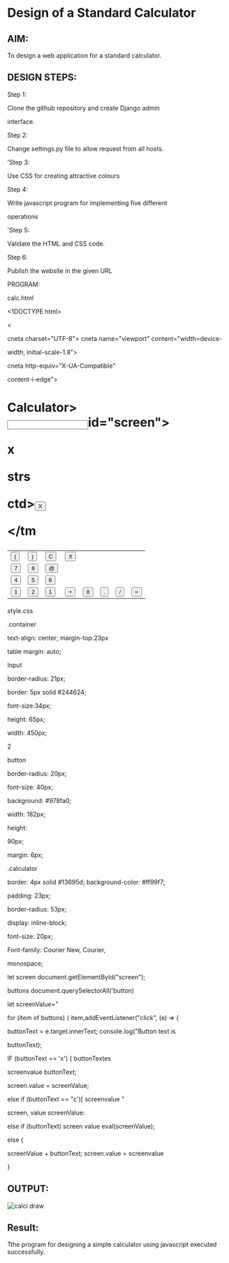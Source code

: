# Design of a Standard Calculator

## AIM:

To design a web application for a standard calculator.

## DESIGN STEPS:

Step 1:

Clone the github repository and create Django admin

interface.

Step 2:

Change settings.py file to allow request from all hosts.

'Step 3:

Use CSS for creating attractive colours

Step 4:

Write javascript program for implementing five different

operations

'Step 5:

Validate the HTML and CSS code.

Step 6:

Publish the website in the given URL

PROGRAM:

calc.html

<1DOCTYPE html> <html lang="en">

<<head>

cneta charset="UTF-8"> cneta name="viewport" content="width=device-

width, initial-scale-1.8">

cneta http-equiv="X-UA-Compatible"

content-i-edge">

<link rel="stylesheet" href="/static/css/style.css">

<title>Calculator</title>

</head>

<body>

<div class="container">

<h1>Calculator</u>>

<div class="calculator"> <input types"text" name="screen"

id="screen">

<table>

<tr>

<td><button>(</button></td>

<td><button>)</button></td>x <td><button>C</button></td>

<td><button>X</button></td>

</tr>

strs

<td><button>7</button></td>

<td><button>8</button></td>

<td><button>@</button></td>

ctd><button>X</button></td>

</tr>

<td><button>4</button></td> <td><button>5</button></td> <td><button>6</button></td>

</tm

<tr> <td><button>1</button> </td> <td><button>2</button></td> <td><button>1</button> </td> <td><button>+</button> </td

<tr>

<td><button>8</button></td>

<td><button>.</button></td> <td><button>/</button></td> <td><button>=</button></td>

</tr> </table>

</div>

</div>

</body>

<script src="/static/35/index.js"></script>

</html>

style.css

.container


text-align: center; margin-top:23px

table margin: auto;

Input

border-radius: 21px;

border: 5px solid #244624;

font-size:34px;

height: 65px;

width: 450px;

2

button

border-radius: 20px;

font-size: 40px;

background: #978fa0;

width: 182px;

height:

90px;

margin: 6px;

.calculator

border: 4px solid #13695d; background-color: #ff99f7;

padding: 23px;

border-radius: 53px;

display: inline-block;

font-size: 20px;

Font-family: Courier New, Courier,

monospace;

let screen document.getElementById("screen");

buttons document.querySelectorAll('button)

let screenValue="

for (item of buttons) ( item,addEventListener("click", (e) => {

buttonText = e.target.innerText; console.log("Button text is

buttonText);

IF (buttonText == 'x') { buttonTextes

screenvalue buttonText;

screen.value = screenValue;

else if (buttonText == "c')[ screenvalue "

screen, value screenValue:

else if (buttonText) screen value eval(screenValue);

else {

screenValue + buttonText; screen.value = screenvalue

}

## OUTPUT:
![calci draw](https://github.com/manikandan26052004/standard-calculator/assets/121999845/d7264f7a-fd59-4edc-b603-7e7328f17945)



## Result:
Tthe program for designing a simple calculator using javascript executed successfully.

